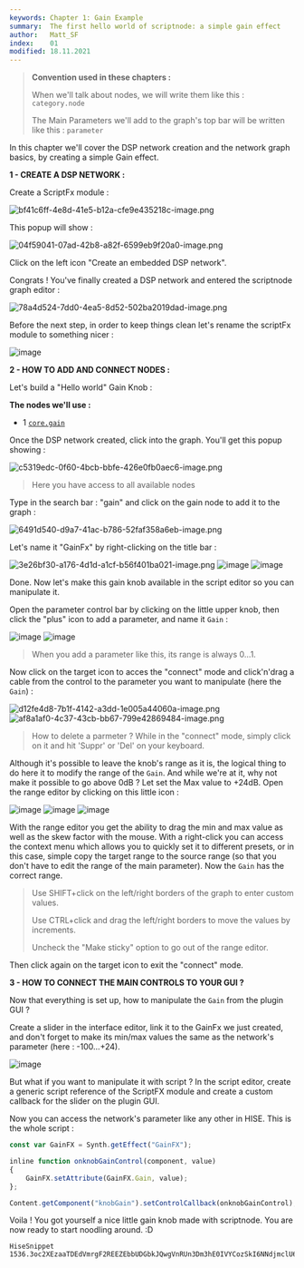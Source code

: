 ```yaml
---
keywords: Chapter 1: Gain Example
summary:  The first hello world of scriptnode: a simple gain effect
author:   Matt_SF
index:    01
modified: 18.11.2021
---
```

  
> **Convention used in these chapters :**
> 
> When we'll talk about nodes, we will write them like this : `category.node`
> 
> The Main Parameters we'll add to the graph's top bar will be written like this : `parameter`

In this chapter we'll cover the DSP network creation and the network graph basics, by creating a simple Gain effect.

 **1 - CREATE A DSP NETWORK :**

Create a ScriptFx module : 

![bf41c6ff-4e8d-41e5-b12a-cfe9e435218c-image.png](https://i.imgur.com/5IyKXNp.png) 

This popup will show : 

![04f59041-07ad-42b8-a82f-6599eb9f20a0-image.png](https://i.imgur.com/6oStZTJ.png) 

Click on the left icon "Create an embedded DSP network".

Congrats ! You've finally created a DSP network and entered the scriptnode graph editor :

![78a4d524-7dd0-4ea5-8d52-502ba2019dad-image.png](https://i.imgur.com/gm3qwl3.png)

Before the next step, in order to keep things clean let's rename the scriptFx module to something nicer : 

![image](https://user-images.githubusercontent.com/84969276/142500563-15e8dd97-036f-4795-a3f9-51edc0700715.png)

 **2 - HOW TO ADD AND CONNECT NODES :**

Let's build a "Hello world" Gain Knob : 

**The nodes we'll use :** 

 - 1 [`core.gain`](/scriptnode/list/core/gain)

Once the DSP network created, click into the graph. You'll get this popup showing : 

![c5319edc-0f60-4bcb-bbfe-426e0fb0aec6-image.png](https://i.imgur.com/ynr9knj.png) 
> Here you have access to all available nodes

Type in the search bar : "gain" and click on the gain node to add it to the graph :

![6491d540-d9a7-41ac-b786-52faf358a6eb-image.png](https://i.imgur.com/p3w1L3a.png) 

Let's name it "GainFx" by right-clicking on the title bar : 

![3e26bf30-a176-4d1d-a1cf-b56f401ba021-image.png](https://i.imgur.com/VJkzFDU.png) 
![image](https://user-images.githubusercontent.com/84969276/142492735-bbcbe215-fe17-40f7-8da6-3b134b182734.png)
![image](https://user-images.githubusercontent.com/84969276/142494166-a54632f5-2245-483e-ace1-20b8eeb25f8a.png)

Done. Now let's make this gain knob available in the script editor so you can manipulate it.

Open the parameter control bar by clicking on the little upper knob, then click the "plus" icon to add a parameter, and name it `Gain` :

![image](https://user-images.githubusercontent.com/84969276/142497072-ebdd5708-ca34-4ebd-beb8-6d847bfb8d7c.png)
![image](https://user-images.githubusercontent.com/84969276/142497109-23bb66d1-d534-4fd2-b9a0-8792b496150a.png)

> When you add a parameter like this, its range is always 0...1.

Now click on the target icon to acces the "connect" mode and click'n'drag a cable from the control to the parameter you want to manipulate (here the `Gain`) : 
 
![d12fe4d8-7b1f-4142-a3dd-1e005a44060a-image.png](https://i.imgur.com/YGTaSon.png) 
![af8a1af0-4c37-43cb-bb67-799e42869484-image.png](https://i.imgur.com/3Wv4EfT.png) 

> How to delete a parmeter ? While in the "connect" mode, simply click on it and hit 'Suppr' or 'Del' on your keyboard.

Although it's possible to leave the knob's range as it is, the logical thing to do here it to modify the range of the `Gain`. And while we're at it, why not make it possible to go above 0dB ? Let set the Max value to +24dB.
Open the range editor by clicking on this little icon : 

![image](https://user-images.githubusercontent.com/84969276/142497869-93ebf3f7-71f9-4f34-8d0f-05068551d17b.png)
![image](https://user-images.githubusercontent.com/84969276/142757715-70fc20f8-78e2-4883-b94f-e127928b6eca.png)
![image](https://user-images.githubusercontent.com/84969276/142757754-206a2583-a92f-4443-873a-b3eed4d9fee7.png)

With the range editor you get the ability to drag the min and max value as well as the skew factor with the mouse. With a right-click you can access the context menu which allows you to quickly set it to different presets, or in this case, simple copy the target range to the source range (so that you don't have to edit the range of the main parameter). Now the `Gain` has the correct range.

> Use SHIFT+click on the left/right borders of the graph to enter custom values.
>
> Use CTRL+click and drag the left/right borders to move the values by increments.
>
> Uncheck the "Make sticky" option to go out of the range editor.

Then click again on the target icon to exit the "connect" mode. 

**3 - HOW TO CONNECT THE MAIN CONTROLS TO YOUR GUI ?**

Now that everything is set up, how to manipulate the `Gain` from the plugin GUI ?

Create a slider in the interface editor, link it to the GainFx we just created, and don't forget to make its min/max values the same as the network's parameter (here : -100...+24).

![image](https://user-images.githubusercontent.com/84969276/142757779-66452f0a-27a9-464a-87c5-0c92e03c4b1f.png)

But what if you want to manipulate it with script ? In the script editor, create a generic script reference of the ScriptFX module and create a custom callback for the slider on the plugin GUI.

Now you can access the network's parameter like any other in HISE. This is the whole script : 

```javascript
const var GainFX = Synth.getEffect("GainFX");

inline function onknobGainControl(component, value)
{
	GainFX.setAttribute(GainFX.Gain, value);
};

Content.getComponent("knobGain").setControlCallback(onknobGainControl);
```

Voila ! You got yourself a nice little gain knob made with scriptnode. You are now ready to start noodling around. :D

```snippet
HiseSnippet 1536.3oc2XEzaaTDEdVmrgF2REEZEbbUDGbkJQwgVnRUn3Dm3hE0IVYCozSkI6NNdjmclU6NNIFTuyMN2KH9IvUtkeBHwe.9Iv+.3Myrq2YicCFq1RK9Rx7l27dey68lu4Ma2DQ.IMUjfbV9fQwDjy0b8Gwk8a1GS4n1aibttaGbpjj3YDs0nXbZJID43rvCUBbVdQj92etwVXFlGPJDgPGJnAjGQinxBoca7UTFqENjb.MxR661ncff2TvDCA7rf6ZnXbv.7wjcwJ0p3hbVZmPpTj3KwRRJxYwsDgi76KNkaz+PZJ8HFQMnNxGLjQbKAKTgXkTTy9TVX278cJB431sHJrfIJbS2NzP5X4EQi2SOgWwJriGNUJCuEJAu51vaMK3MEH4XAoEMP5Ft9AIzXYwLJ7bU21bH4zCCgcanXzEU4mbbaJ.M3xUivCHsRfAiWQs0u2Z2wq98V61OnZUHzmJ8NAm3oRqsNy6K7zUBqdLQtSudj.YsULyrhR8pTNixId8FxCjTA2SvGvEGozP4vDAqVfHJVvAWeGvrrgjaW86qtrwDqlRjaJkIziFJI0xjo9StpOn5y.mjCc.BMyMVsUx8yJ2VYlLu0DyXGAkK0l.Gfsr.4tBIYOdMMVp9rpdWbpd8l5bY1hQRl5zpB4jKag03CiNhjXGITJBY2xkLtu3RF6J5.SfwRQAuMmJ2KlveQ04nrnop7JCUfpRcw00yJt7YzPRBhB0PUcyiiHMlsOUi951aik3bKAFEbTLIQRU6AmsIm.m5MksK6tMIcfTDq0MKGBVeV76YE9buFiJFztQjHLy1AziHLTjMQzSNOBasz62HcXudTPhqqW3VftggLRWQJUkhJza8yAZtXe52QTZt1pPLbxSgv4eQ3PFVVlTPA2rIT1z9jn5zFG70HalxWZLEyJDugaWpLn+zwXkofQH29p.iY7quqqgRo.fK515ad8QlVMqtC7ox4Ww0PAMMJTmevs37bbBIFmPNPzkgGUKEGEyH6C36NdGwDACTEOSRBDab+VJMpEzGy4DV57vUrzLGQpe4Ij8ECkT9wcv.Cr5bwtCi7gKcCHMyPGHyohhxvLdM0XUMgOgGpG7WvurIqqF6jMY87IKXaP6RjmJRFnSEY+OjHTw8q4lpCxOs2Y0QaxXhSUTDzrJTHGnk0UvFE2WvoAJQFMxQ5lQhgJ9DCbcprqlXXoV3.HPMpKV1WU6qnKgDLIY0fwEbiy4pkj2zgYWBtHRyRAsbTph.h0cwIP2HvEnJhtJNKXQ7YpzTifyQUL6u1oGplM.yPGZXQAfp7nIZnQqqR0kbOVgrR.+p.vSHqpmX1QoSEaLgr.LTOLdDx4c5P4GVlY+Im2Ae1Ejc+F9ioE0x94m+7ecC+AjSMXMS54G+K2pgYin4tO7h2Yr4PoHBJb0DNHKbrzj3.gl.GM9wYCGe6Gr8uugoyH+HgP1GpyuHXtai+A+Os3.Te+uJNbM28IP6IFqLgsJmVbrgiUP7keFZhkpuAmSzTPoYWnmMDJQTUcsCGWcNFlFYuhv3NmAzrooZD.01nsDhAQXMAxb03g88O2xL4UceL9Dht+VMYvszi6IRh7dHA3ITWdV+RdqyuMqu0IdleqydAR.BGjf4owhTRcaKeg4V2dtsIxg7xpaDURK01qEr8rz6JMxEttsvtXdIiAiKYoNTqdq9iM1gig6b7IvtIbuz.XyhKRm5dc5NjkRdLMT1ut8BKDuts3uDmDB4kfRchrvk8ru5y4y9V5Mtm88VP+lkZlZ4bL5SUMBsC+DBCNMpw36CG+5gGxj4RKebpifKxuSuHQuOAZH43iIkpel5FBd7H7XuBI2rw9DFAmZcD6ia7H3JebRGyaElmXQ8+0MVN070G4ZfqmhCv6s22Irv+qemvre5Cn.eyNK9gt.U75d5To2+M4xWGOw30gOhvAIhmFXdYl5P+UzRf8MW+UIW1siZrW87uRh5SGrl5iLPeZPfpd8Sfael9ZVeNVymNGq4tywZt2brlOaNVymOGq49W5ZT2Tm8XCUMOHn6N5lFcbLMqnK+Q+Mvmomg1
```
